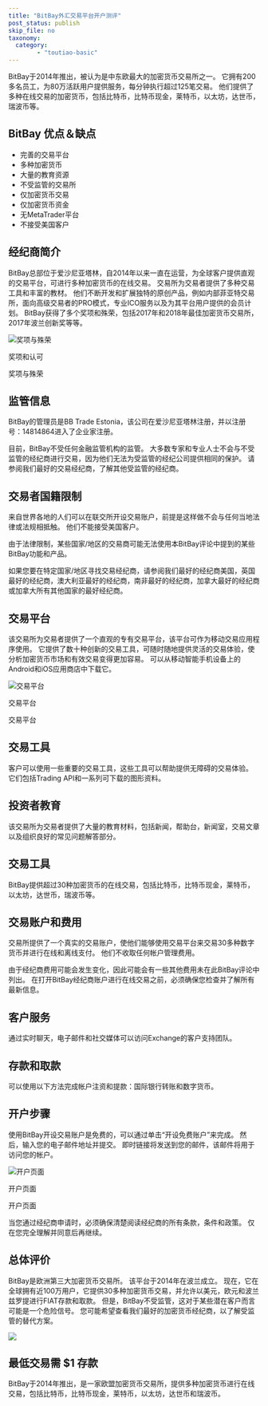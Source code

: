 ```yaml
---
title: "BitBay外汇交易平台开户测评"
post_status: publish
skip_file: no
taxonomy:
  category:
        - "toutiao-basic"
---
```


BitBay于2014年推出，被认为是中东欧最大的加密货币交易所之一。 它拥有200多名员工，为80万活跃用户提供服务，每分钟执行超过125笔交易。 他们提供了多种在线交易的加密货币，包括比特币，比特币现金，莱特币，以太坊，达世币，瑞波币等。

## BitBay 优点＆缺点

- 完善的交易平台
- 多种加密货币
- 大量的教育资源
- 不受监管的交易所
- 仅加密货币交易
- 仅加密货币资金
- 无MetaTrader平台
- 不接受美国客户

## 经纪商简介

BitBay总部位于爱沙尼亚塔林，自2014年以来一直在运营，为全球客户提供直观的交易平台，可进行多种加密货币的在线交易。 交易所为交易者提供了多种交易工具和丰富的教材。 他们不断开发和扩展独特的原创产品，例如内部菲亚特交易所，面向高级交易者的PRO模式，专业ICO服务以及为其平台用户提供的会员计划。 BitBay获得了多个奖项和殊荣，包括2017年和2018年最佳加密货币交易所，2017年波兰创新奖等等。

![奖项与殊荣](https://cdn.fendou.la/funstoutiao/2020/11/BitBay-Review-Awards-And-Recognitions-1024x766.jpg "奖项和认可")

奖项和认可

奖项与殊荣

## 监管信息

BitBay的管理员是BB Trade Estonia，该公司在爱沙尼亚塔林注册，并以注册号：14814864进入了企业家注册。

目前，BitBay不受任何金融监管机构的监管。 大多数专家和专业人士不会与不受监管的经纪商进行交易，因为他们无法为受监管的经纪公司提供相同的保护。 请参阅我们最好的交易经纪商，了解其他受监管的经纪商。

## 交易者国籍限制

来自世界各地的人们可以在联交所开设交易账户，前提是这样做不会与任何当地法律或法规相抵触。 他们不能接受美国客户。

由于法律限制，某些国家/地区的交易商可能无法使用本BitBay评论中提到的某些BitBay功能和产品。

如果您要在特定国家/地区寻找交易经纪商，请参阅我们最好的经纪商美国，英国最好的经纪商，澳大利亚最好的经纪商，南非最好的经纪商，加拿大最好的经纪商或加拿大所有其他国家的最好经纪商。

## 交易平台

该交易所为交易者提供了一个直观的专有交易平台，该平台可作为移动交易应用程序使用。 它提供了数十种创新的交易工具，可随时随地提供灵活的交易体验，使分析加密货币市场和有效交易变得更加容易。 可以从移动智能手机设备上的Android和iOS应用商店中下载它。

![交易平台](https://cdn.fendou.la/funstoutiao/2020/11/BitBay-Review-Trading-Platform-1024x923.jpg "交易平台")

交易平台

交易平台

## 交易工具

客户可以使用一些重要的交易工具，这些工具可以帮助提供无障碍的交易体验。 它们包括Trading API和一系列可下载的图形资料。

## 投资者教育

该交易所为交易者提供了大量的教育材料，包括新闻，帮助台，新闻室，交易文章以及组织良好的常见问题解答部分。

## 交易工具

BitBay提供超过30种加密货币的在线交易，包括比特币，比特币现金，莱特币，以太坊，达世币，瑞波币等。

## 交易账户和费用

交易所提供了一个真实的交易账户，使他们能够使用交易平台来交易30多种数字货币并进行在线和离线支付。 他们不收取任何帐户管理费用。

由于经纪商费用可能会发生变化，因此可能会有一些其他费用未在此BitBay评论中列出。 在打开BitBay经纪商账户进行在线交易之前，必须确保您检查并了解所有最新信息。

## 客户服务

通过实时聊天，电子邮件和社交媒体可以访问Exchange的客户支持团队。

## 存款和取款

可以使用以下方法完成帐户注资和提款：国际银行转账和数字货币。

## 开户步骤

使用BitBay开设交易账户是免费的，可以通过单击“开设免费账户”来完成。 然后，输入您的电子邮件地址并提交。 即时链接将发送到您的邮件，该邮件将用于访问您的帐户。

![开户页面](https://cdn.fendou.la/funstoutiao/2020/11/BitBay-Review-Account-Opening-Page.jpg "开户页面")

开户页面

开户页面

当您通过经纪商申请时，必须确保清楚阅读经纪商的所有条款，条件和政策。 仅在您完全理解并同意后再继续。

## 总体评价

BitBay是欧洲第三大加密货币交易所。 该平台于2014年在波兰成立。 现在，它在全球拥有近100万用户，它提供30多种加密货币交易，并允许以美元，欧元和波兰兹罗提进行FIAT存款和取款。 但是，BitBay不受监管，这对于某些潜在客户而言可能是一个危险信号。 您可能希望查看我们最好的加密货币经纪商，以了解受监管的替代方案。

![](https://cdn.fendou.la/funstoutiao/2020/11/BitBay-Logo.png)

## 最低交易需 **$1** 存款

BitBay于2014年推出，是一家欧盟加密货币交易所，提供多种加密货币进行在线交易，包括比特币，比特币现金，莱特币，以太坊，达世币和瑞波币。
